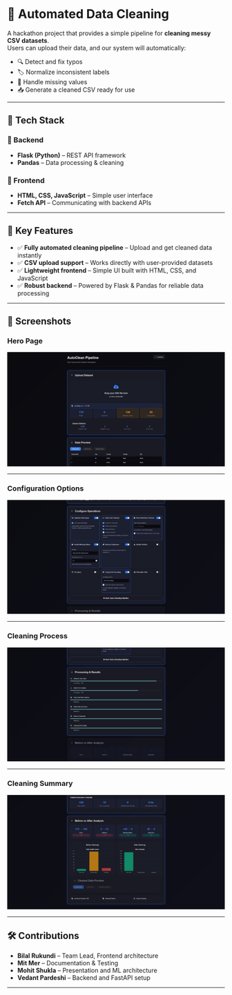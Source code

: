 # 🧹 Automated Data Cleaning

A hackathon project that provides a simple pipeline for **cleaning messy CSV datasets**.  
Users can upload their data, and our system will automatically:

- 🔍 Detect and fix typos
- 🏷️ Normalize inconsistent labels
- 🧩 Handle missing values
- 📥 Generate a cleaned CSV ready for use

---

## 🚀 Tech Stack

### 🔹 Backend

- **Flask (Python)** – REST API framework
- **Pandas** – Data processing & cleaning

### 🔹 Frontend

- **HTML, CSS, JavaScript** – Simple user interface
- **Fetch API** – Communicating with backend APIs

---

## 📌 Key Features

- ✅ **Fully automated cleaning pipeline** – Upload and get cleaned data instantly
- ✅ **CSV upload support** – Works directly with user-provided datasets
- ✅ **Lightweight frontend** – Simple UI built with HTML, CSS, and JavaScript
- ✅ **Robust backend** – Powered by Flask & Pandas for reliable data processing

---

## 📸 Screenshots

### Hero Page

![Hero Page](./images/upload_screen.jpg)

---

### Configuration Options

![options](./images/cleaning_options.jpg)

---

### Cleaning Process

![Process](./images/process.jpg)

---

### Cleaning Summary

![summary](./images/clean_summary.jpg)

---


## 🛠️ Contributions

- **Bilal Rukundi** – Team Lead, Frontend architecture
- **Mit Mer** – Documentation & Testing
- **Mohit Shukla** – Presentation and ML architecture
- **Vedant Pardeshi** – Backend and FastAPI setup

---
